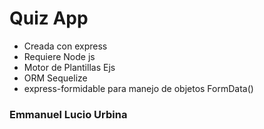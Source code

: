 # Quiz App

- Creada con express
- Requiere Node js
- Motor de Plantillas Ejs
- ORM Sequelize
- express-formidable para manejo de objetos FormData()

### Emmanuel Lucio Urbina